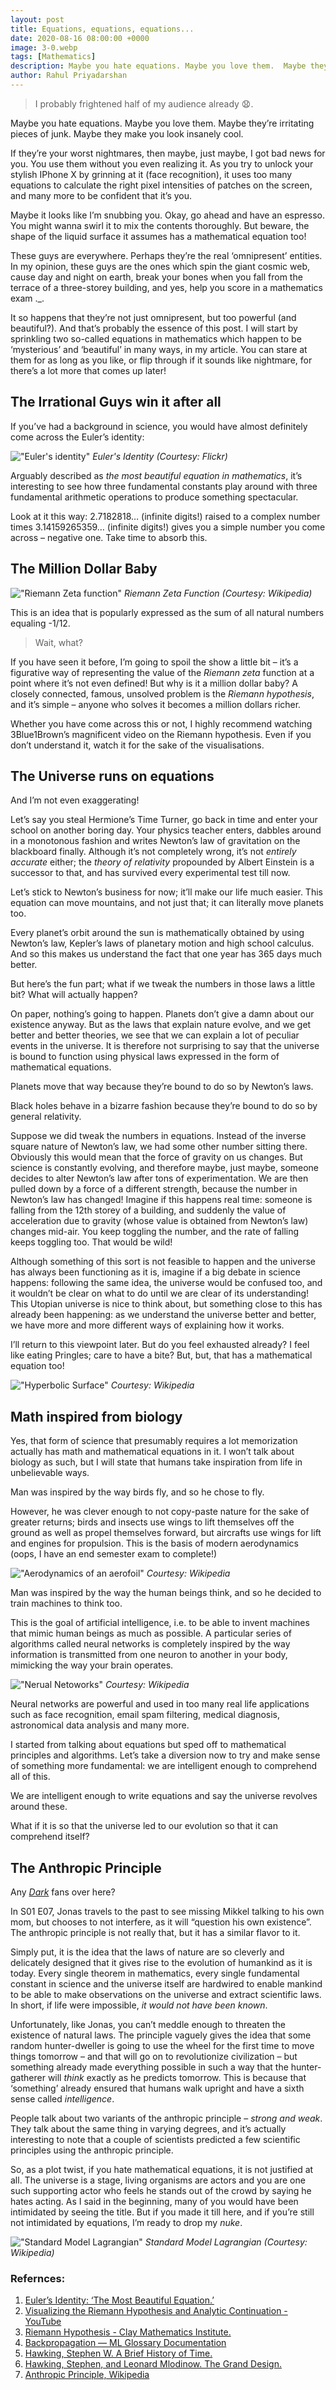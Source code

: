 ```yaml
---
layout: post
title: Equations, equations, equations...
date: 2020-08-16 08:00:00 +0000
image: 3-0.webp
tags: [Mathematics]
description: Maybe you hate equations. Maybe you love them.  Maybe they make you look insanely cool. Maybe you should read this article.
author: Rahul Priyadarshan
---
```


> I probably frightened half of my audience already :anguished:.

Maybe you hate equations. Maybe you love them. Maybe they’re irritating pieces of junk. Maybe they make you look insanely cool.

If they’re your worst nightmares, then maybe, just maybe, I got bad news for you. You use them without you even realizing it. As you try to unlock your stylish IPhone X by grinning at it (face recognition), it uses too many equations to calculate the right pixel intensities of patches on the screen, and many more to be confident that it’s you.

Maybe it looks like I’m snubbing you. Okay, go ahead and have an espresso. You might wanna swirl it to mix the contents thoroughly. But beware, the shape of the liquid surface it assumes has a mathematical equation too!

These guys are everywhere. Perhaps they’re the real ‘omnipresent’ entities. In my opinion, these guys are the ones which spin the giant cosmic web, cause day and night on earth, break your bones when you fall from the terrace of a three-storey building, and yes, help you score in a mathematics exam .\_.

It so happens that they’re not just omnipresent, but too powerful (and beautiful?). And that’s probably the essence of this post. I will start by sprinkling two so-called equations in mathematics which happen to be ‘mysterious’ and ‘beautiful’ in many ways, in my article. You can stare at them for as long as you like, or flip through if it sounds like nightmare, for there’s a lot more that comes up later!

## The Irrational Guys win it after all

If you’ve had a background in science, you would have almost definitely come across the Euler’s identity:

!["Euler's identity"]({{site.baseurl}}/img/3-1.webp)
_Euler's Identity (Courtesy: Flickr)_

Arguably described as _the most beautiful equation in mathematics_, it’s interesting to see how three fundamental constants play around with three fundamental arithmetic operations to produce something spectacular.

Look at it this way: 2.7182818… (infinite digits!) raised to a complex number times 3.14159265359… (infinite digits!) gives you a simple number you come across – negative one. Take time to absorb this.

## The Million Dollar Baby

!["Riemann Zeta function"]({{site.baseurl}}/img/3-2.webp)
_Riemann Zeta Function (Courtesy: Wikipedia)_

This is an idea that is popularly expressed as the sum of all natural numbers equaling -1/12.

> Wait, what?

If you have seen it before, I’m going to spoil the show a little bit – it’s a figurative way of representing the value of the _Riemann zeta_ function at a point where it’s not even defined! But why is it a million dollar baby? A closely connected, famous, unsolved problem is the _Riemann hypothesis_, and it’s simple – anyone who solves it becomes a million dollars richer.

Whether you have come across this or not, I highly recommend watching 3Blue1Brown’s magnificent video on the Riemann hypothesis. Even if you don’t understand it, watch it for the sake of the visualisations.

## The Universe runs on equations

And I’m not even exaggerating!

Let’s say you steal Hermione’s Time Turner, go back in time and enter your school on another boring day. Your physics teacher enters, dabbles around in a monotonous fashion and writes Newton’s law of gravitation on the blackboard finally. Although it’s not completely wrong, it’s not _entirely accurate_ either; the _theory of relativity_ propounded by Albert Einstein is a successor to that, and has survived every experimental test till now.

Let’s stick to Newton’s business for now; it’ll make our life much easier. This equation can move mountains, and not just that; it can literally move planets too.

Every planet’s orbit around the sun is mathematically obtained by using Newton’s law, Kepler’s laws of planetary motion and high school calculus. And so this makes us understand the fact that one year has 365 days much better.

But here’s the fun part; what if we tweak the numbers in those laws a little bit? What will actually happen?

On paper, nothing’s going to happen. Planets don’t give a damn about our existence anyway. But as the laws that explain nature evolve, and we get better and better theories, we see that we can explain a lot of peculiar events in the universe. It is therefore not surprising to say that the universe is bound to function using physical laws expressed in the form of mathematical equations.

Planets move that way because they’re bound to do so by Newton’s laws.

Black holes behave in a bizarre fashion because they’re bound to do so by general relativity.

Suppose we did tweak the numbers in equations. Instead of the inverse square nature of Newton’s law, we had some other number sitting there. Obviously this would mean that the force of gravity on us changes. But science is constantly evolving, and therefore maybe, just maybe, someone decides to alter Newton’s law after tons of experimentation. We are then pulled down by a force of a different strength, because the number in Newton’s law has changed! Imagine if this happens real time: someone is falling from the 12th storey of a building, and suddenly the value of acceleration due to gravity (whose value is obtained from Newton’s law) changes mid-air. You keep toggling the number, and the rate of falling keeps toggling too. That would be wild!

Although something of this sort is not feasible to happen and the universe has always been functioning as it is, imagine if a big debate in science happens: following the same idea, the universe would be confused too, and it wouldn’t be clear on what to do until we are clear of its understanding! This Utopian universe is nice to think about, but something close to this has already been happening: as we understand the universe better and better, we have more and more different ways of explaining how it works.

I’ll return to this viewpoint later. But do you feel exhausted already? I feel like eating Pringles; care to have a bite? But, but, that has a mathematical equation too!

!["Hyperbolic Surface"]({{site.baseurl}}/img/3-3.webp)
_Courtesy: Wikipedia_

## Math inspired from biology

Yes, that form of science that presumably requires a lot memorization actually has math and mathematical equations in it. I won’t talk about biology as such, but I will state that humans take inspiration from life in unbelievable ways.

Man was inspired by the way birds fly, and so he chose to fly.

However, he was clever enough to not copy-paste nature for the sake of greater returns; birds and insects use wings to lift themselves off the ground as well as propel themselves forward, but aircrafts use wings for lift and engines for propulsion. This is the basis of modern aerodynamics (oops, I have an end semester exam to complete!)

!["Aerodynamics of an aerofoil"]({{site.baseurl}}/img/3-4.webp)
_Courtesy: Wikipedia_

Man was inspired by the way the human beings think, and so he decided to train machines to think too.

This is the goal of artificial intelligence, i.e. to be able to invent machines that mimic human beings as much as possible. A particular series of algorithms called neural networks is completely inspired by the way information is transmitted from one neuron to another in your body, mimicking the way your brain operates.

!["Nerual Netoworks"]({{site.baseurl}}/img/3-5.webp)
_Courtesy: Wikipedia_

Neural networks are powerful and used in too many real life applications such as face recognition, email spam filtering, medical diagnosis, astronomical data analysis and many more.

I started from talking about equations but sped off to mathematical principles and algorithms. Let’s take a diversion now to try and make sense of something more fundamental: we are intelligent enough to comprehend all of this.

We are intelligent enough to write equations and say the universe revolves around these.

What if it is so that the universe led to our evolution so that it can comprehend itself?

## The Anthropic Principle

Any [_Dark_](https://www.netflix.com/in/title/80100172) fans over here?

In S01 E07, Jonas travels to the past to see missing Mikkel talking to his own mom, but chooses to not interfere, as it will “question his own existence”. The anthropic principle is not really that, but it has a similar flavor to it.

Simply put, it is the idea that the laws of nature are so cleverly and delicately designed that it gives rise to the evolution of humankind as it is today. Every single theorem in mathematics, every single fundamental constant in science and the universe itself are hardwired to enable mankind to be able to make observations on the universe and extract scientific laws. In short, if life were impossible, _it would not have been known_.

Unfortunately, like Jonas, you can’t meddle enough to threaten the existence of natural laws. The principle vaguely gives the idea that some random hunter-dweller is going to use the wheel for the first time to move things tomorrow – and that will go on to revolutionize civilization – but something already made everything possible in such a way that the hunter-gatherer will _think_ exactly as he predicts tomorrow. This is because that ‘something’ already ensured that humans walk upright and have a sixth sense called _intelligence_.

People talk about two variants of the anthropic principle – _strong and weak_. They talk about the same thing in varying degrees, and it’s actually interesting to note that a couple of scientists predicted a few scientific principles using the anthropic principle.

So, as a plot twist, if you hate mathematical equations, it is not justified at all. The universe is a stage, living organisms are actors and you are one such supporting actor who feels he stands out of the crowd by saying he hates acting. As I said in the beginning, many of you would have been intimidated by seeing the title. But if you made it till here, and if you’re still not intimidated by equations, I’m ready to drop my _nuke_.

!["Standard Model Lagrangian"]({{site.baseurl}}/img/3-6.webp)
_Standard Model Lagrangian (Courtesy: Wikipedia)_

### Refernces:

1. [Euler’s Identity: ‘The Most Beautiful Equation.’](https://www.livescience.com/51399-eulers-identity.html)
2. [Visualizing the Riemann Hypothesis and Analytic Continuation - YouTube](https://youtu.be/sD0NjbwqlYw)
3. [Riemann Hypothesis - Clay Mathematics Institute.](https://www.claymath.org/millennium-problems/riemann-hypothesis)
4. [Backpropagation — ML Glossary Documentation](https://ml-cheatsheet.readthedocs.io/en/latest/backpropagation.html)
5. [Hawking, Stephen W. A Brief History of Time.](https://books.google.co.in/books/about/books?id=E7mEnx3zE4AC)
6. [Hawking, Stephen, and Leonard Mlodinow. The Grand Design.](https://books.google.co.in/books/about/books?id=RoO9jkV-yzIC)
7. [Anthropic Principle, Wikipedia](https://en.wikipedia.org/wiki/Anthropic_principle)
